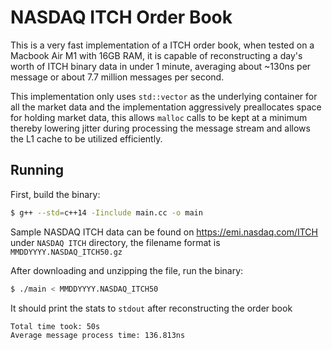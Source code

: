 # NASDAQ ITCH Order Book

This is a very fast implementation of a ITCH order book, when tested on a Macbook Air M1 with 16GB RAM, it is capable of reconstructing a day's worth of ITCH binary data in under 1 minute, averaging about ~130ns per message or about 7.7 million messages per second.

This implementation only uses `std::vector` as the underlying container for all the market data and the implementation aggressively preallocates space for holding market data, this allows `malloc` calls to be kept at a minimum thereby lowering jitter during processing the message stream and allows the L1 cache to be utilized efficiently.


## Running
First, build the binary:

```sh
$ g++ --std=c++14 -Iinclude main.cc -o main
```

Sample NASDAQ ITCH data can be found on <https://emi.nasdaq.com/ITCH> under `NASDAQ ITCH` directory, the filename format is `MMDDYYYY.NASDAQ_ITCH50.gz`

After downloading and unzipping the file, run the binary:
```sh
$ ./main < MMDDYYYY.NASDAQ_ITCH50
```

It should print the stats to `stdout` after reconstructing the order book

```
Total time took: 50s
Average message process time: 136.813ns
```